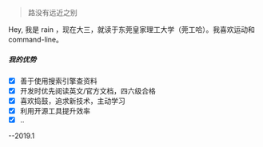 > 路没有远近之别

Hey, 我是 rain ，现在大三，就读于东莞皇家理工大学（莞工哈）。我喜欢运动和command-line。

##### 我的优势

- [x] 善于使用搜索引擎查资料
- [x] 开发时优先阅读英文/官方文档，四六级合格
- [x] 喜欢捣鼓，追求新技术，主动学习
- [x] 利用开源工具提升效率
- [x] ..

--2019.1
